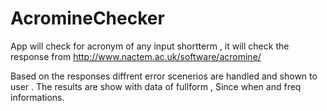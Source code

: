 # AcromineChecker
App will check for acronym of any input shortterm , it will check the response from http://www.nactem.ac.uk/software/acromine/

Based on the responses diffrent error scenerios are handled and shown to user . The results are show with data of fullform , Since when and freq informations.


